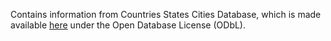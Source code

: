 Contains information from Countries States Cities Database, which is made available
[here](https://github.com/dr5hn/countries-states-cities-database) under the Open Database License (ODbL).